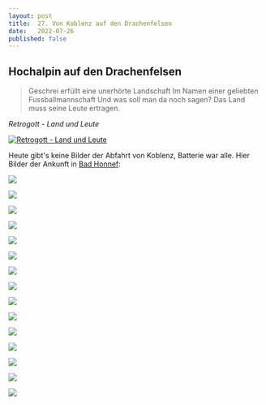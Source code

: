 ```yaml
---
layout: post
title:  27. Von Koblenz auf den Drachenfelsen
date:   2022-07-26
published: false
---
```


## Hochalpin auf den Drachenfelsen ##

>Geschrei erfüllt eine unerhörte Landschaft
Im Namen einer geliebten Fussballmannschaft
Und was soll man da noch sagen?
Das Land muss seine Leute ertragen.

*Retrogott - Land und Leute*

[![Retrogott - Land und Leute](http://img.youtube.com/vi/YOUTUBE_VIDEO_ID_HERE/0.jpg)](http://www.youtube.com/watch?v=YOUTUBE_VIDEO_ID_HERE "Retrogott - Land und Leute")


Heute gibt's keine Bilder der Abfahrt von Koblenz, Batterie war alle.
Hier Bilder der Ankunft in [Bad Honnef](https://de.m.wikipedia.org/wiki/Bad_Honnef):

![](/img/20220727__ms_res_donneff_0.jpg)

![](/img/20220727__ms_res_donneff_1.jpg)

![](/img/20220727__ms_res_donneff_2.jpg)

![](/img/20220727__ms_res_donneff_3.jpg)

![](/img/20220727__ms_res_donneff_4.jpg)

![](/img/20220727__ms_res_donneff_5.jpg)

![](/img/20220727__ms_res_donneff_6.jpg)

![](/img/20220727__ms_res_donneff_7.jpg)

![](/img/20220727__ms_res_donneff_8.jpg)

![](/img/20220727__ms_res_donneff_9.jpg)

![](/img/20220727__ms_res_donneff_10.jpg)

![](/img/20220727__ms_res_donneff_11.jpg)

![](/img/20220727__ms_res_donneff_12.jpg)

![](/img/20220727__ms_res_donneff_13.jpg)

![](/img/20220727__ms_res_donneff_14.jpg)

